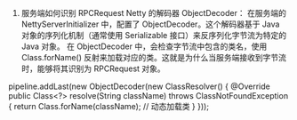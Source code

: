 1. 服务端如何识别 RPCRequest
Netty 的解码器 ObjectDecoder：
在服务端的 NettyServerInitializer 中，配置了 ObjectDecoder。这个解码器基于 Java 对象的序列化机制（通常使用 Serializable 接口）来反序列化字节流为特定的 Java 对象。
在 ObjectDecoder 中，会检查字节流中包含的类名，使用 Class.forName() 反射来加载对应的类。这就是为什么当服务端接收到字节流时，能够将其识别为 RPCRequest 对象。

pipeline.addLast(new ObjectDecoder(new ClassResolver() {
    @Override
    public Class<?> resolve(String className) throws ClassNotFoundException {
        return Class.forName(className);  // 动态加载类
    }
}));
